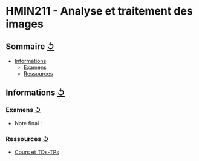 # HMIN211 - Analyse et traitement des images

## Sommaire [↺](#sommaire-)

- [Informations](#informations-)
  - [Examens](#examens-)
  - [Ressources](#ressources-)

## Informations [↺](#sommaire-)

### Examens [↺](#sommaire-)

- Note final : 

### Ressources [↺](#sommaire-)

- [Cours et TDs-TPs]()
